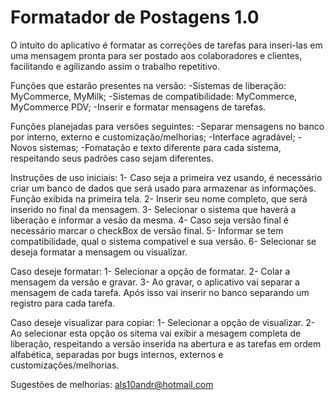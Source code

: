 # Formatador de Postagens 1.0

O intuito do aplicativo é formatar as correções de tarefas para inseri-las em uma mensagem pronta para ser postado aos colaboradores e clientes, facilitando e agilizando assim o trabalho repetitivo.

Funções que estarão presentes na versão:
-Sistemas de liberação: MyCommerce, MyMilk;
-Sistemas de compatibilidade: MyCommerce, MyCommerce PDV;
-Inserir e formatar mensagens de tarefas.

Funções planejadas para versões seguintes:
-Separar mensagens no banco por interno, externo e customização/melhorias;
-Interface agradável;
-Novos sistemas;
-Fomatação e texto diferente para cada sistema, respeitando seus padrões caso sejam diferentes.

Instruções de uso iniciais: 
1- Caso seja a primeira vez usando, é necessário criar um banco de dados que será usado para armazenar as informações. Função exibida na primeira tela. 
2- Inserir seu nome completo, que será inserido no final da mensagem. 
3- Selecionar o sistema que haverá a liberação e informar a vesão da mesma. 
4- Caso seja versão final é necessário marcar o checkBox de versão final. 
5- Informar se tem compatibilidade, qual o sistema compativel e sua versão. 
6- Selecionar se deseja formatar a mensagem ou visualizar.

Caso deseje formatar: 
1- Selecionar a opção de formatar. 
2- Colar a mensagem da versão e gravar.
3- Ao gravar, o aplicativo vai separar a mensagem de cada tarefa. Após isso vai inserir no banco separando um registro para cada tarefa.

Caso deseje visualizar para copiar: 
1- Selecionar a opção de visualizar. 
2- Ao selecionar esta opção os sitema vai exibir a mesagem completa de liberação, respeitando a versão inserida na abertura e as tarefas em ordem alfabética, separadas por bugs internos, externos e customizações/melhorias.

Sugestões de melhorias: als10andr@hotmail.com
